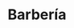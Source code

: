 ---
title: "Barbería"
url: /santa-ana/barberia-calle-marcelino-champagnat-o-31-calle-pte/
shop: peluquería
---
